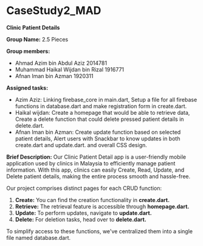 # CaseStudy2_MAD

**Clinic Patient Details**

**Group Name:** 2.5 Pieces

**Group members:**
- Ahmad Azim bin Abdul Aziz 2014781
- Muhammad Haikal Wijdan bin Rizal 1916771
- Afnan Iman bin Azman 1920311

**Assigned tasks:**
  - Azim Aziz: Linking firebase_core in main.dart, Setup a file for all firebase functions in database.dart and make registration form in create.dart.
  - Haikal wijdan: Create a homepage that would be able to retrieve data, Create a delete function that could delete pressed patient details in delete.dart.
  - Afnan Iman bin Azman: Create update function based on selected patient details, Alert users with Snackbar to know updates in both create.dart and update.dart. and overall CSS design.

**Brief Description:**
Our Clinic Patient Detail app is a user-friendly mobile application used by clinics in Malaysia to efficiently manage patient information. With this app, clinics can easily Create, Read, Update, and Delete patient details, making the entire process smooth and hassle-free.

Our project comprises distinct pages for each CRUD function:
1. **Create:** You can find the creation functionality in **create.dart.**
2. **Retrieve:** The retrieval feature is accessible through **homepage.dart.**
3. **Update:** To perform updates, navigate to **update.dart.**
4. **Delete:** For deletion tasks, head over to **delete.dart.**

To simplify access to these functions, we've centralized them into a single file named database.dart.


